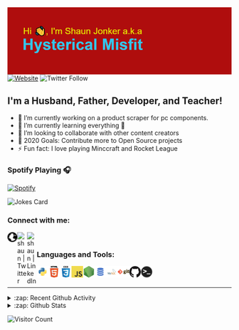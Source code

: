 
<img align="left" alt="Shauns Header" src="https://github.com/Shaun-Jonker/Shaun-Jonker/blob/master/header.png?raw=true" />

[![Website](https://img.shields.io/website?label=Shaun-Jonker.com&style=for-the-badge&url=https%3A%2F%2Fshaunjonker.com)](https://www.shaunjonker.com)
![Twitter Follow](https://img.shields.io/twitter/follow/HystericalMisf1?color=1DA1F2&label=Hysterical%20Misfit&logo=twitter&style=for-the-badge)

## I'm a Husband, Father, Developer, and Teacher!

- 🔭 I’m currently working on a product scraper for pc components.
- 🌱 I’m currently learning everything 🤣
- 👯 I’m looking to collaborate with other content creators
- 🥅 2020 Goals: Contribute more to Open Source projects
- ⚡ Fun fact: I love playing Minccraft and Rocket League

### Spotify Playing 🎧
[![Spotify](https://novatorem.shaun-jonker.vercel.app/api/spotify)](https://open.spotify.com/user/gfu4lu3bmuypjanqqhry0ra8q)


<!-- Markdown -->

![Jokes Card](https://readme-jokes.vercel.app/api)


### Connect with me:

[<img align="left" alt="shaunjonker.com" width="22px" src="https://raw.githubusercontent.com/iconic/open-iconic/master/svg/globe.svg" />][website]
[<img align="left" alt="shaun | Twitter" width="22px" src="https://cdn.jsdelivr.net/npm/simple-icons@v3/icons/twitter.svg" />][twitter]
[<img align="left" alt="shaun | LinkedIn" width="22px" src="https://cdn.jsdelivr.net/npm/simple-icons@v3/icons/linkedin.svg" />][linkedin]

<br />

### Languages and Tools:

<img align="left" alt="Python" width="26px" src="https://raw.githubusercontent.com/github/explore/80688e429a7d4ef2fca1e82350fe8e3517d3494d/topics/python/python.png" />
<img align="left" alt="HTML5" width="26px" src="https://raw.githubusercontent.com/github/explore/80688e429a7d4ef2fca1e82350fe8e3517d3494d/topics/html/html.png" />
<img align="left" alt="CSS3" width="26px" src="https://raw.githubusercontent.com/github/explore/80688e429a7d4ef2fca1e82350fe8e3517d3494d/topics/css/css.png" />
<img align="left" alt="JavaScript" width="26px" src="https://raw.githubusercontent.com/github/explore/80688e429a7d4ef2fca1e82350fe8e3517d3494d/topics/javascript/javascript.png" />
<img align="left" alt="Node.js" width="26px" src="https://raw.githubusercontent.com/github/explore/80688e429a7d4ef2fca1e82350fe8e3517d3494d/topics/nodejs/nodejs.png" />
<img align="left" alt="SQL" width="26px" src="https://raw.githubusercontent.com/github/explore/80688e429a7d4ef2fca1e82350fe8e3517d3494d/topics/sql/sql.png" />
<img align="left" alt="MySQL" width="26px" src="https://raw.githubusercontent.com/github/explore/80688e429a7d4ef2fca1e82350fe8e3517d3494d/topics/mysql/mysql.png" />
<img align="left" alt="Git" width="26px" src="https://raw.githubusercontent.com/github/explore/80688e429a7d4ef2fca1e82350fe8e3517d3494d/topics/git/git.png" />
<img align="left" alt="GitHub" width="26px" src="https://raw.githubusercontent.com/github/explore/78df643247d429f6cc873026c0622819ad797942/topics/github/github.png" />
<img align="left" alt="Terminal" width="26px" src="https://raw.githubusercontent.com/github/explore/80688e429a7d4ef2fca1e82350fe8e3517d3494d/topics/terminal/terminal.png" />

<br />
<br />

---

<details>
  <summary>:zap: Recent Github Activity</summary>
  
<!--START_SECTION:activity-->

<!--END_SECTION:activity-->

</details>

<details>
  <summary>:zap: Github Stats</summary>

  <img align="left" alt="Shaun Github Stats" src="https://github-readme-stats.vercel.app/api?username=Shaun-Jonker&show_icons=true&hide_border=true" />

</details>

![Visitor Count](https://profile-counter.glitch.me/Shaun-Jonker/count.svg)

[website]: https://www.shaunjonker.com
[twitter]: https://twitter.com/HystericalMisf1
[linkedin]: https://www.linkedin.com/in/shaun-jonker-097914182/
